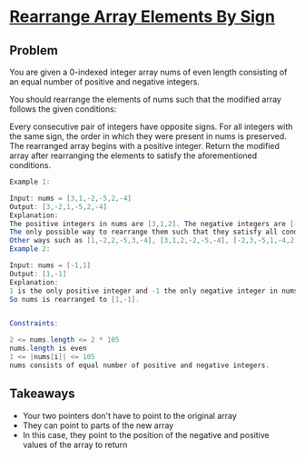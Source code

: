 # [ Rearrange Array Elements By Sign ]( https://leetcode.com/problems/rearrange-array-elements-by-sign/ )

## Problem
You are given a 0-indexed integer array nums of even length consisting of an equal number of positive and negative integers.

You should rearrange the elements of nums such that the modified array follows the given conditions:

Every consecutive pair of integers have opposite signs.
For all integers with the same sign, the order in which they were present in nums is preserved.
The rearranged array begins with a positive integer.
Return the modified array after rearranging the elements to satisfy the aforementioned conditions.



```java
Example 1:

Input: nums = [3,1,-2,-5,2,-4]
Output: [3,-2,1,-5,2,-4]
Explanation:
The positive integers in nums are [3,1,2]. The negative integers are [-2,-5,-4].
The only possible way to rearrange them such that they satisfy all conditions is [3,-2,1,-5,2,-4].
Other ways such as [1,-2,2,-5,3,-4], [3,1,2,-2,-5,-4], [-2,3,-5,1,-4,2] are incorrect because they do not satisfy one or more conditions.
Example 2:

Input: nums = [-1,1]
Output: [1,-1]
Explanation:
1 is the only positive integer and -1 the only negative integer in nums.
So nums is rearranged to [1,-1].


Constraints:

2 <= nums.length <= 2 * 105
nums.length is even
1 <= |nums[i]| <= 105
nums consists of equal number of positive and negative integers.
```
## Takeaways
- Your two pointers don't have to point to the original array
- They can point to parts of the new array
- In this case, they point to the position of the negative and positive values of the array to return
